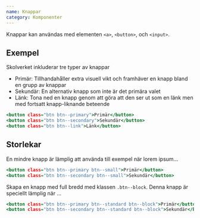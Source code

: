```yaml
---
name: Knappar
category: Komponenter
---
```


Knappar kan användas med elementen `<a>`, `<button>`, och `<input>`.

## Exempel

Skolverket inkluderar tre typer av knappar

- Primär: Tillhandahåller extra visuell vikt och framhäver en knapp bland en grupp av knappar
- Sekundär: En alternativ knapp som inte är det primära valet
- Länk: Tona ned en knapp genom att göra att den ser ut som en länk men med fortsatt knapp-liknande beteende

```types.html
<button class="btn btn--primary">Primär</button>
<button class="btn btn--secondary">Sekundär</button>
<button class="btn btn--link">Länk</button>
```

## Storlekar
En mindre knapp är lämplig att använda till exempel när lorem ipsum...
```small.html
<button class="btn btn--primary btn--small">Primär</button>
<button class="btn btn--secondary btn--small">Sekundär</button>
```

Skapa en knapp med full bredd med klassen `.btn--block`. Denna knapp är speciellt lämplig när ...
```block.html
<button class="btn btn--primary btn--standard btn--block">Primär</button>
<button class="btn btn--secondary btn--standard btn--block">Sekundär</button>
```
